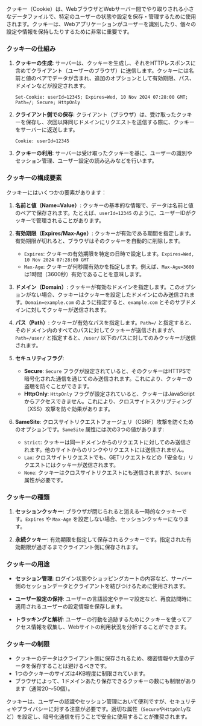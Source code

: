 クッキー（Cookie）は、WebブラウザとWebサーバー間でやり取りされる小さなデータファイルで、特定のユーザーの状態や設定を保存・管理するために使用されます。クッキーは、Webアプリケーションがユーザーを識別したり、個々の設定や情報を保持したりするために非常に重要です。

### クッキーの仕組み
1. **クッキーの生成**: サーバーは、クッキーを生成し、それをHTTPレスポンスに含めてクライアント（ユーザーのブラウザ）に送信します。クッキーには名前と値のペアでデータが含まれ、追加のオプションとして有効期限、パス、ドメインなどが設定されます。

   ```http
   Set-Cookie: userId=12345; Expires=Wed, 10 Nov 2024 07:28:00 GMT; Path=/; Secure; HttpOnly
   ```

2. **クライアント側での保存**: クライアント（ブラウザ）は、受け取ったクッキーを保存し、次回以降同じドメインにリクエストを送信する際に、クッキーをサーバーに返送します。

   ```http
   Cookie: userId=12345
   ```

3. **クッキーの利用**: サーバーは受け取ったクッキーを基に、ユーザーの識別やセッション管理、ユーザー設定の読み込みなどを行います。

### クッキーの構成要素
クッキーにはいくつかの要素があります：

1. **名前と値（Name=Value）**: クッキーの基本的な情報で、データは名前と値のペアで保存されます。たとえば、`userId=12345` のように、ユーザーIDがクッキーで管理されることがあります。

2. **有効期限（Expires/Max-Age）**: クッキーが有効である期間を指定します。有効期限が切れると、ブラウザはそのクッキーを自動的に削除します。
   - `Expires`: クッキーの有効期限を特定の日時で設定します。`Expires=Wed, 10 Nov 2024 07:28:00 GMT`
   - `Max-Age`: クッキーが何秒間有効かを指定します。例えば、`Max-Age=3600` は1時間（3600秒）有効であることを意味します。

3. **ドメイン（Domain）**: クッキーが有効なドメインを指定します。このオプションがない場合、クッキーはクッキーを設定したドメインにのみ送信されます。`Domain=example.com` のように指定すると、`example.com` とそのサブドメインに対してクッキーが送信されます。

4. **パス（Path）**: クッキーが有効なパスを指定します。`Path=/` と指定すると、そのドメイン内のすべてのパスに対してクッキーが送信されますが、`Path=/user/` と指定すると、`/user/` 以下のパスに対してのみクッキーが送信されます。

5. **セキュリティフラグ**:
   - **Secure**: `Secure` フラグが設定されていると、そのクッキーはHTTPSで暗号化された通信を通じてのみ送信されます。これにより、クッキーの盗聴を防ぐことができます。
   - **HttpOnly**: `HttpOnly` フラグが設定されていると、クッキーはJavaScriptからアクセスできません。これにより、クロスサイトスクリプティング（XSS）攻撃を防ぐ効果があります。

6. **SameSite**: クロスサイトリクエストフォージェリ（CSRF）攻撃を防ぐためのオプションです。`SameSite` 属性には次の3つの値があります:
   - `Strict`: クッキーは同一ドメインからのリクエストに対してのみ送信されます。他のサイトからのリンクやリクエストには送信されません。
   - `Lax`: クロスサイトリクエストでも、GETリクエストなどの「安全な」リクエストにはクッキーが送信されます。
   - `None`: クッキーはクロスサイトリクエストにも送信されますが、`Secure` 属性が必要です。

### クッキーの種類
1. **セッションクッキー**: ブラウザが閉じられると消える一時的なクッキーです。`Expires` や `Max-Age` を設定しない場合、セッションクッキーになります。

2. **永続クッキー**: 有効期限を指定して保存されるクッキーです。指定された有効期限が過ぎるまでクライアント側に保存されます。

### クッキーの用途
- **セッション管理**: ログイン状態やショッピングカートの内容など、サーバー側のセッションデータとクライアントを結びつけるために使用されます。
  
- **ユーザー設定の保持**: ユーザーの言語設定やテーマ設定など、再度訪問時に適用されるユーザーの設定情報を保存します。

- **トラッキングと解析**: ユーザーの行動を追跡するためにクッキーを使ってアクセス情報を収集し、Webサイトの利用状況を分析することができます。

### クッキーの制限
- クッキーのデータはクライアント側に保存されるため、機密情報や大量のデータを保存することは避けるべきです。
- 1つのクッキーのサイズは4KB程度に制限されています。
- ブラウザによって、1ドメインあたり保存できるクッキーの数にも制限があります（通常20〜50個）。

クッキーは、ユーザーの認識やセッション管理において便利ですが、セキュリティやプライバシーに対する注意が必要です。適切な属性（`Secure`や`HttpOnly`など）を設定し、暗号化通信を行うことで安全に使用することが推奨されます。
